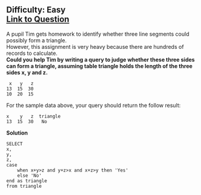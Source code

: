 Difficulty: Easy  
[Link to Question](https://leetcode.com/problems/triangle-judgement/)
--------------------------------------

A pupil Tim gets homework to identify whether three line segments could possibly form a triangle.  
However, this assignment is very heavy because there are hundreds of records to calculate.  
**Could you help Tim by writing a query to judge whether these three sides can form a triangle, assuming table triangle holds the length of the three sides x, y and z.**

```
 x	 y	 z
13	15	30
10	20	15
```
For the sample data above, your query should return the follow result:  
```
x	 y	 z	triangle
13	15	30	 No
```

**Solution**
```
SELECT
x,
y,
z,
case
    when x+y>z and y+z>x and x+z>y then 'Yes'
    else 'No'
end as triangle
from triangle
```
